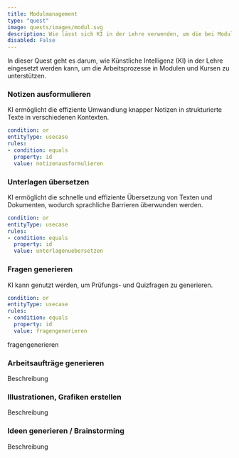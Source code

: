 ```yaml
---
title: Modulmanagement
type: "quest"
image: quests/images/modul.svg
description: Wie lässt sich KI in der Lehre verwenden, um die bei Modulen und Kursen anfallenden Arbeitsprozesse  zu unterstützen?
disabled: False
---
```



In dieser Quest geht es darum, wie Künstliche Intelligenz (KI) in der Lehre eingesetzt werden kann, um die Arbeitsprozesse in Modulen und Kursen zu unterstützen.

###	Notizen ausformulieren
KI ermöglicht die effiziente Umwandlung knapper Notizen in strukturierte Texte in verschiedenen Kontexten.


```yaml
condition: or
entityType: usecase
rules:
- condition: equals
  property: id
  value: notizenausformulieren
```


###	Unterlagen übersetzen
KI ermöglicht die schnelle und effiziente Übersetzung von Texten und Dokumenten, wodurch sprachliche Barrieren überwunden werden.


```yaml
condition: or
entityType: usecase
rules:
- condition: equals
  property: id
  value: unterlagenuebersetzen
```


###	Fragen generieren
KI kann genutzt werden, um Prüfungs- und Quizfragen zu generieren. 


```yaml
condition: or
entityType: usecase
rules:
- condition: equals
  property: id
  value: fragengenerieren
```


fragengenerieren

###	Arbeitsaufträge generieren
Beschreibung

###	Illustrationen, Grafiken erstellen
Beschreibung

###	Ideen generieren / Brainstorming
Beschreibung

